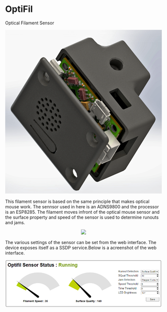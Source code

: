 # OptiFil
Optical Filament Sensor
<p align="center">
<img src="https://github.com/lagnajeet/OptiFil/blob/main/media/Render.png?raw=true" width="1024">
</p>
This filament sensor is based on the same principle that makes optical mouse work. The sennsor used in here is an ADNS9800 and the processor is an ESP8285. The filament moves infront of the optical mouse sensor and the surface property and speed of the sensor is used to determine runouts and jams.
<p align="center">
<img src="https://github.com/lagnajeet/OptiFil/blob/main/media/VideoDemo.gif?raw=true" width="1024">
</p>
The various settings of the sensor can be set from the web interface. The device exposes itself as a SSDP service.Below is a acreenshot of the web interface.
<p align="center">
<img src="https://github.com/lagnajeet/OptiFil/blob/main/media/Capture.PNG?raw=true" width="1024">
</p>
